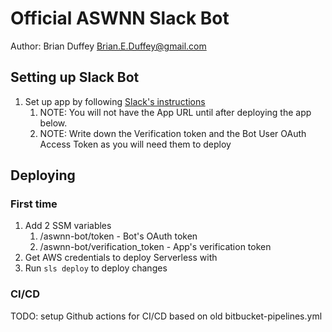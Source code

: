 # Official ASWNN Slack Bot

Author: Brian Duffey <Brian.E.Duffey@gmail.com>

## Setting up Slack Bot

1. Set up app by following [Slack's instructions](https://api.slack.com/bot-users)
    1. NOTE: You will not have the App URL until after deploying the app below.
    1. NOTE: Write down the Verification token and the Bot User OAuth Access Token as you will need them to deploy

## Deploying

### First time

1. Add 2 SSM variables
    1. /aswnn-bot/token - Bot's OAuth token
    1. /aswnn-bot/verification_token - App's verification token
1. Get AWS credentials to deploy Serverless with
1. Run `sls deploy` to deploy changes

### CI/CD

TODO: setup Github actions for CI/CD based on old bitbucket-pipelines.yml
